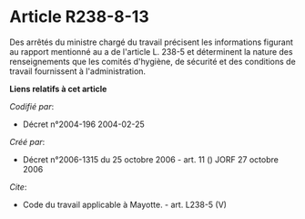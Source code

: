 # Article R238-8-13

Des arrêtés du ministre chargé du travail précisent les informations figurant au rapport mentionné au a de l'article L. 238-5
et déterminent la nature des renseignements que les comités d'hygiène, de sécurité et des conditions de travail fournissent à
l'administration.

**Liens relatifs à cet article**

_Codifié par_:

  - Décret n°2004-196 2004-02-25

_Créé par_:

  - Décret n°2006-1315 du 25 octobre 2006 - art. 11 () JORF 27 octobre 2006

_Cite_:

  - Code du travail applicable à Mayotte. - art. L238-5 (V)
